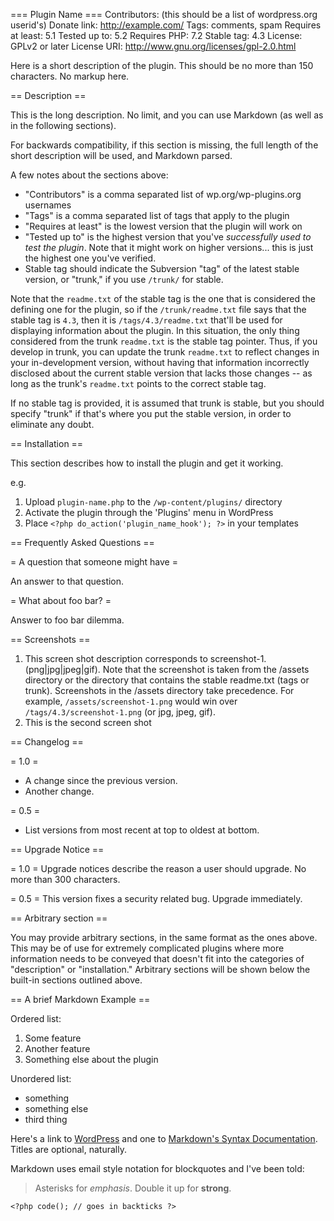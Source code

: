 === Plugin Name ===
Contributors: (this should be a list of wordpress.org userid's)
Donate link: http://example.com/
Tags: comments, spam
Requires at least: 5.1
Tested up to: 5.2
Requires PHP: 7.2
Stable tag: 4.3
License: GPLv2 or later
License URI: http://www.gnu.org/licenses/gpl-2.0.html
 
Here is a short description of the plugin.  This should be no more than 150 characters.  No markup here.
 
== Description ==
 
This is the long description.  No limit, and you can use Markdown (as well as in the following sections).
 
For backwards compatibility, if this section is missing, the full length of the short description will be used, and
Markdown parsed.
 
A few notes about the sections above:
 
*   "Contributors" is a comma separated list of wp.org/wp-plugins.org usernames
*   "Tags" is a comma separated list of tags that apply to the plugin
*   "Requires at least" is the lowest version that the plugin will work on
*   "Tested up to" is the highest version that you've *successfully used to test the plugin*. Note that it might work on
higher versions... this is just the highest one you've verified.
*   Stable tag should indicate the Subversion "tag" of the latest stable version, or "trunk," if you use `/trunk/` for
stable.
 
Note that the `readme.txt` of the stable tag is the one that is considered the defining one for the plugin, so
if the `/trunk/readme.txt` file says that the stable tag is `4.3`, then it is `/tags/4.3/readme.txt` that'll be used
for displaying information about the plugin.  In this situation, the only thing considered from the trunk `readme.txt`
is the stable tag pointer.  Thus, if you develop in trunk, you can update the trunk `readme.txt` to reflect changes in
your in-development version, without having that information incorrectly disclosed about the current stable version
that lacks those changes -- as long as the trunk's `readme.txt` points to the correct stable tag.
 
If no stable tag is provided, it is assumed that trunk is stable, but you should specify "trunk" if that's where
you put the stable version, in order to eliminate any doubt.
 
== Installation ==
 
This section describes how to install the plugin and get it working.
 
e.g.
 
1. Upload `plugin-name.php` to the `/wp-content/plugins/` directory
1. Activate the plugin through the 'Plugins' menu in WordPress
1. Place `<?php do_action('plugin_name_hook'); ?>` in your templates
 
== Frequently Asked Questions ==
 
= A question that someone might have =
 
An answer to that question.
 
= What about foo bar? =
 
Answer to foo bar dilemma.
 
== Screenshots ==
 
1. This screen shot description corresponds to screenshot-1.(png|jpg|jpeg|gif). Note that the screenshot is taken from
the /assets directory or the directory that contains the stable readme.txt (tags or trunk). Screenshots in the /assets
directory take precedence. For example, `/assets/screenshot-1.png` would win over `/tags/4.3/screenshot-1.png`
(or jpg, jpeg, gif).
2. This is the second screen shot
 
== Changelog ==
 
= 1.0 =
* A change since the previous version.
* Another change.
 
= 0.5 =
* List versions from most recent at top to oldest at bottom.
 
== Upgrade Notice ==
 
= 1.0 =
Upgrade notices describe the reason a user should upgrade.  No more than 300 characters.
 
= 0.5 =
This version fixes a security related bug.  Upgrade immediately.
 
== Arbitrary section ==
 
You may provide arbitrary sections, in the same format as the ones above.  This may be of use for extremely complicated
plugins where more information needs to be conveyed that doesn't fit into the categories of "description" or
"installation."  Arbitrary sections will be shown below the built-in sections outlined above.
 
== A brief Markdown Example ==
 
Ordered list:
 
1. Some feature
1. Another feature
1. Something else about the plugin
 
Unordered list:
 
* something
* something else
* third thing
 
Here's a link to [WordPress](https://wordpress.org/ "Your favorite software") and one to [Markdown's Syntax Documentation][markdown syntax].
Titles are optional, naturally.
 
[markdown syntax]: http://daringfireball.net/projects/markdown/syntax
"Markdown is what the parser uses to process much of the readme file"
 
Markdown uses email style notation for blockquotes and I've been told:
> Asterisks for *emphasis*. Double it up  for **strong**.
 
`<?php code(); // goes in backticks ?>`
